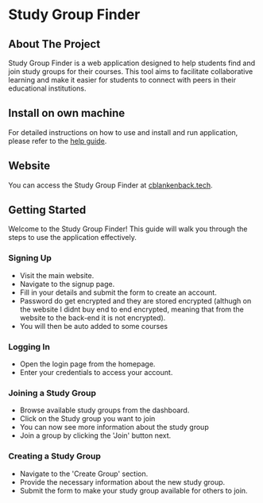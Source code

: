 # Study Group Finder

## About The Project
Study Group Finder is a web application designed to help students find and join study groups for their courses. This tool aims to facilitate collaborative learning and make it easier for students to connect with peers in their educational institutions.



## Install on own machine
For detailed instructions on how to use and install and run application, please refer to the [help guide](study.group.finder/HELP.md).

## Website
You can access the Study Group Finder at [cblankenback.tech](http://cblankenback.tech).


## Getting Started
Welcome to the Study Group Finder! This guide will walk you through the steps to use the application effectively.

### Signing Up
- Visit the main website.
- Navigate to the signup page.
- Fill in your details and submit the form to create an account.
- Password do get encrypted and they are stored encrypted (althugh on the website I didnt buy end to end encrypted, meaning that from the website to the back-end it is not encrypted).
- You will then be auto added to some courses

### Logging In
- Open the login page from the homepage.
- Enter your credentials to access your account.

### Joining a Study Group
- Browse available study groups from the dashboard.
- Click on the Study group you want to join
- You can now see more information about the study group
- Join a group by clicking the 'Join' button next.

### Creating a Study Group
- Navigate to the 'Create Group' section.
- Provide the necessary information about the new study group.
- Submit the form to make your study group available for others to join.







